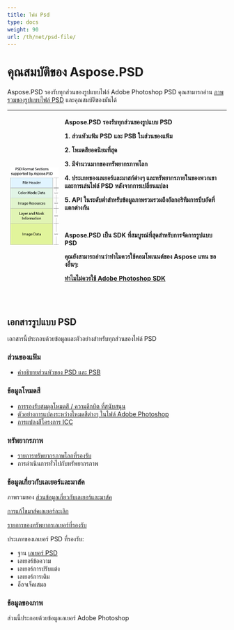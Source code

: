 ```yaml
---
title: ไฟล์ Psd
type: docs
weight: 90
url: /th/net/psd-file/
---
```


# **คุณสมบัติของ Aspose.PSD**
Aspose.PSD รองรับทุกส่วนของรูปแบบไฟล์ Adobe Photoshop PSD คุณสามารถอ่าน [ภาพรวมของรูปแบบไฟล์ PSD](/th/psd/net/psd-format-overview/) และคุณสมบัติของมันได้ 



|![todo:image_alt_text](psd-file_1.png)|<p>Aspose.PSD รองรับทุกส่วนของรูปแบบ PSD</p><p>1. ส่วนหัวแฟ้ม PSD และ PSB ในส่วนของแฟ้ม</p><p>2. โหมดสียอดนิยมที่สุด</p><p>3. มีจำนวนมากของทรัพยากรภาพโลก</p><p>4. ประเภทของเลเยอร์และมาสก์ต่างๆ และทรัพยากรภายในของพวกเขา และการเล่นไฟล์ PSD หลังจากการเปลี่ยนแปลง</p><p>5. API ในระดับต่ำสำหรับข้อมูลภาพรวมรวมถึงอัลกอริทึมการบีบอัดที่แตกต่างกัน</p><p> </p><p>Aspose.PSD เป็น SDK ที่สมบูรณ์ที่สุดสำหรับการจัดการรูปแบบ PSD</p><p>คุณยังสามารถอ่านว่าทำไมควรใช้คอมโพเนนต์ของ Aspose แทน ของอื่นๆ:</p><p>[ทำไมไม่ควรใช้ Adobe Photoshop SDK](/th/psd/net/why-not-adobe-photoshop-sdk-html/)</p><p> </p>|  
| :- | :- |
## **เอกสารรูปแบบ PSD**
เอกสารนี้ประกอบด้วยข้อมูลและตัวอย่างสำหรับทุกส่วนของไฟล์ PSD
### **ส่วนของแฟ้ม**
- [คำอธิบายส่วนหัวของ PSD และ PSB](/th/psd/net/psd-and-psb-file-header/)
### **ข้อมูลโหมดสี**
- [การรองรับสมดุลโหมดสี / ความลึกบิต ที่สนับสนุน](/th/psd/net/supported-combination-of-color-modes-and-bit-depth-in-psd/)
- [ตัวอย่างการแปลงระหว่างโหมดสีต่างๆ ในไฟล์ Adobe Photoshop](/th/psd/net/psd-convert-between-different-color-modes/)
- [การแปลงสีโครงการ ICC](https://docs.aspose.com/display/psdjava/Color+Space+Conversion+for+JPEG+through+ICC+Profiles)
### **ทรัพยากรภาพ**
- [รายการทรัพยากรภาพโลกที่รองรับ](/th/psd/net/list-of-the-supported-psd-global-image-resources/)
- การดำเนินการทั่วไปกับทรัพยากรภาพ
### **ข้อมูลเกี่ยวกับเลเยอร์และมาส์ค**
ภาพรวมของ [ส่วนข้อมูลเกี่ยวกับเลเยอร์และมาส์ค](/th/psd/net/layers-and-mask-information-section-html/)

[การแก้ไขมาส์คเลเยอร์ละเลิก](/th/psd/net/editing-raster-layer-masks-in-psd-file-via-api/)

[รายการของทรัพยากรเลเยอร์ที่รองรับ](/th/psd/net/list-of-psd-layer-resources/)

ประเภทของเลเยอร์ PSD ที่รองรับ:

- ฐาน [เลเยอร์ PSD](/th/psd/net/psd-layer/)
- เลเยอร์ข้อความ
- เลเยอร์การปรับแต่ง
- เลเยอร์การเติม
- อ็อจเจ็คเสมอ  
### **ข้อมูลของภาพ**
ส่วนนี้ประกอยด้วยข้อมูลเลเยอร์ Adobe Photoshop
